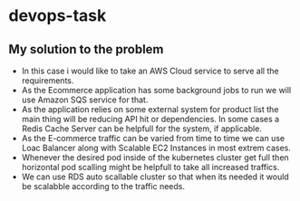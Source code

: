 # devops-task
## My solution to the problem
- In this case i would like to take an AWS Cloud service to serve all the requirements.
- As the Ecommerce application has some background jobs to run we will use Amazon SQS service for that.
- As the application relies on some external system for product list the main thing will be reducing API hit or dependencies. In some cases a Redis Cache Server can be helpfull for the system, if applicable.
- As the E-commerce traffic can be varied from time to time we can use Loac Balancer along with Scalable EC2 Instances in most extrem cases.
- Whenever the desired pod inside of the kubernetes cluster get full then horizontal pod scalling might be helpfull to take all increased traffics.
- We can use RDS auto scallable cluster so that when its needed it would be scalabble according to the traffic needs.
